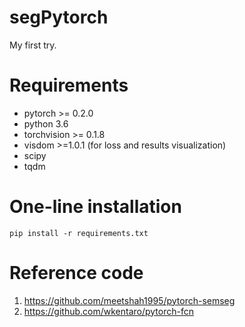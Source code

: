 # segPytorch
My first try.
# Requirements
* pytorch >= 0.2.0
* python 3.6
* torchvision >= 0.1.8
* visdom >=1.0.1 (for loss and results visualization)
* scipy
* tqdm

# One-line installation
`pip install -r requirements.txt`

# Reference code
1. https://github.com/meetshah1995/pytorch-semseg
2. https://github.com/wkentaro/pytorch-fcn
